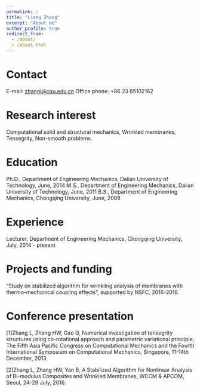 ```yaml
---
permalink: /
title: "Liang Zhang"
excerpt: "About me"
author_profile: true
redirect_from: 
  - /about/
  - /about.html
---
```


Contact
=====
E-mail: zhangl@cqu.edu.cn
Office phone: +86 23 65102162

Research interest
======
Computational solid and structural mechanics, Wrinkled membranes, Tensegrity, Non-smooth problems.

Education
======
Ph.D.,	Department of Engineering Mechanics, Dalian University of Technology, June, 2014
M.S.,	Department of Engineering Mechanics, Dalian University of Technology, June, 2011
B.S.,	Department of Engineering Mechanics, Chongqing University, June, 2008

Experience
======
Lecturer, Department of Engineering Mechanics, Chongqing University, July, 2014 - present

Projects and funding
======
“Study on stabilized algorithm for wrinkling analysis of membranes with thermo-mechanical coupling effects”, supported by NSFC, 2016-2018.

Conference presentation
======
[1]Zhang L, Zhang HW, Gao Q, Numerical investigation of tensegrity structures using co-rotational approach and parametric variational principle, The Fifth Asia Pacific Congress on Computational Mechanics and the Fourth International Symposium on Computational Mechanics, Singapore, 11-14th December, 2013.

[2]Zhang L, Zhang HW, Yan B, A Stabilized Algorithm for Nonlinear Analysis of Bi-modulus Composites and Wrinkled Membranes, WCCM & APCOM, Seoul, 24-29 July, 2016.
